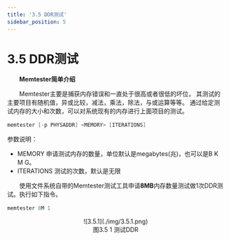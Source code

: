 ```yaml
---
title: '3.5 DDR测试'
sidebar_position: 5
---
```


# 3.5 DDR测试

&emsp;&emsp;**Memtester简单介绍**

&emsp;&emsp;Memtester主要是捕获内存错误和一直处于很高或者很低的坏位， 其测试的主要项目有随机值，异或比较，减法，乘法，除法，与或运算等等。 通过给定测试内存的大小和次数，可以对系统现有的内存进行上面项目的测试。
```c#
memtester [-p PHYSADDR] <MEMORY> [ITERATIONS]
```
参数说明：
+ MEMORY 申请测试内存的数量，单位默认是megabytes(兆)，也可以是B K M G。
+ ITERATIONS 测试的次数，默认是无限

&emsp;&emsp;使用文件系统自带的Memtester测试工具申请**8MB**内存数量测试做1次DDR测试。执行如下指令。

```c#
memtester 8M 1
```

<center>
![3.5.1](./img/3.5.1.png)<br />
图3.5 1 测试DDR
</center>






